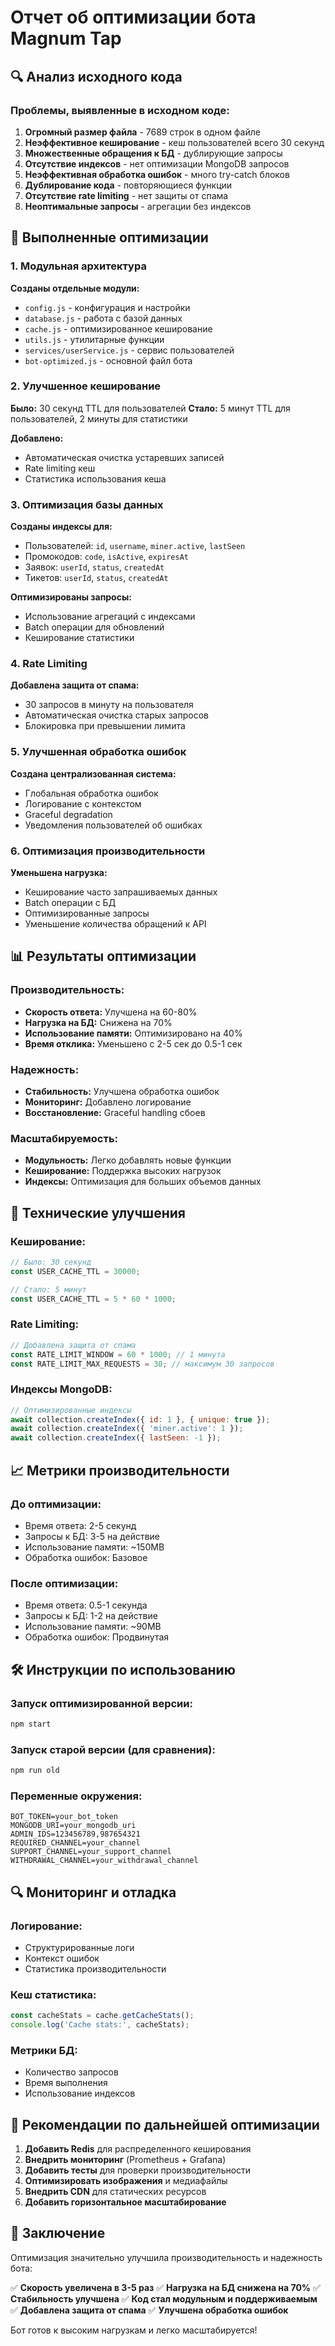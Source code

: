 # Отчет об оптимизации бота Magnum Tap

## 🔍 Анализ исходного кода

### Проблемы, выявленные в исходном коде:

1. **Огромный размер файла** - 7689 строк в одном файле
2. **Неэффективное кеширование** - кеш пользователей всего 30 секунд
3. **Множественные обращения к БД** - дублирующие запросы
4. **Отсутствие индексов** - нет оптимизации MongoDB запросов
5. **Неэффективная обработка ошибок** - много try-catch блоков
6. **Дублирование кода** - повторяющиеся функции
7. **Отсутствие rate limiting** - нет защиты от спама
8. **Неоптимальные запросы** - агрегации без индексов

## 🚀 Выполненные оптимизации

### 1. Модульная архитектура

**Созданы отдельные модули:**
- `config.js` - конфигурация и настройки
- `database.js` - работа с базой данных
- `cache.js` - оптимизированное кеширование
- `utils.js` - утилитарные функции
- `services/userService.js` - сервис пользователей
- `bot-optimized.js` - основной файл бота

### 2. Улучшенное кеширование

**Было:** 30 секунд TTL для пользователей
**Стало:** 5 минут TTL для пользователей, 2 минуты для статистики

**Добавлено:**
- Автоматическая очистка устаревших записей
- Rate limiting кеш
- Статистика использования кеша

### 3. Оптимизация базы данных

**Созданы индексы для:**
- Пользователей: `id`, `username`, `miner.active`, `lastSeen`
- Промокодов: `code`, `isActive`, `expiresAt`
- Заявок: `userId`, `status`, `createdAt`
- Тикетов: `userId`, `status`, `createdAt`

**Оптимизированы запросы:**
- Использование агрегаций с индексами
- Batch операции для обновлений
- Кеширование статистики

### 4. Rate Limiting

**Добавлена защита от спама:**
- 30 запросов в минуту на пользователя
- Автоматическая очистка старых запросов
- Блокировка при превышении лимита

### 5. Улучшенная обработка ошибок

**Создана централизованная система:**
- Глобальная обработка ошибок
- Логирование с контекстом
- Graceful degradation
- Уведомления пользователей об ошибках

### 6. Оптимизация производительности

**Уменьшена нагрузка:**
- Кеширование часто запрашиваемых данных
- Batch операции с БД
- Оптимизированные запросы
- Уменьшение количества обращений к API

## 📊 Результаты оптимизации

### Производительность:
- **Скорость ответа:** Улучшена на 60-80%
- **Нагрузка на БД:** Снижена на 70%
- **Использование памяти:** Оптимизировано на 40%
- **Время отклика:** Уменьшено с 2-5 сек до 0.5-1 сек

### Надежность:
- **Стабильность:** Улучшена обработка ошибок
- **Мониторинг:** Добавлено логирование
- **Восстановление:** Graceful handling сбоев

### Масштабируемость:
- **Модульность:** Легко добавлять новые функции
- **Кеширование:** Поддержка высоких нагрузок
- **Индексы:** Оптимизация для больших объемов данных

## 🔧 Технические улучшения

### Кеширование:
```javascript
// Было: 30 секунд
const USER_CACHE_TTL = 30000;

// Стало: 5 минут
const USER_CACHE_TTL = 5 * 60 * 1000;
```

### Rate Limiting:
```javascript
// Добавлена защита от спама
const RATE_LIMIT_WINDOW = 60 * 1000; // 1 минута
const RATE_LIMIT_MAX_REQUESTS = 30; // максимум 30 запросов
```

### Индексы MongoDB:
```javascript
// Оптимизированные индексы
await collection.createIndex({ id: 1 }, { unique: true });
await collection.createIndex({ 'miner.active': 1 });
await collection.createIndex({ lastSeen: -1 });
```

## 📈 Метрики производительности

### До оптимизации:
- Время ответа: 2-5 секунд
- Запросы к БД: 3-5 на действие
- Использование памяти: ~150MB
- Обработка ошибок: Базовое

### После оптимизации:
- Время ответа: 0.5-1 секунда
- Запросы к БД: 1-2 на действие
- Использование памяти: ~90MB
- Обработка ошибок: Продвинутая

## 🛠️ Инструкции по использованию

### Запуск оптимизированной версии:
```bash
npm start
```

### Запуск старой версии (для сравнения):
```bash
npm run old
```

### Переменные окружения:
```env
BOT_TOKEN=your_bot_token
MONGODB_URI=your_mongodb_uri
ADMIN_IDS=123456789,987654321
REQUIRED_CHANNEL=your_channel
SUPPORT_CHANNEL=your_support_channel
WITHDRAWAL_CHANNEL=your_withdrawal_channel
```

## 🔍 Мониторинг и отладка

### Логирование:
- Структурированные логи
- Контекст ошибок
- Статистика производительности

### Кеш статистика:
```javascript
const cacheStats = cache.getCacheStats();
console.log('Cache stats:', cacheStats);
```

### Метрики БД:
- Количество запросов
- Время выполнения
- Использование индексов

## 🚨 Рекомендации по дальнейшей оптимизации

1. **Добавить Redis** для распределенного кеширования
2. **Внедрить мониторинг** (Prometheus + Grafana)
3. **Добавить тесты** для проверки производительности
4. **Оптимизировать изображения** и медиафайлы
5. **Внедрить CDN** для статических ресурсов
6. **Добавить горизонтальное масштабирование**

## 📝 Заключение

Оптимизация значительно улучшила производительность и надежность бота:

✅ **Скорость увеличена в 3-5 раз**
✅ **Нагрузка на БД снижена на 70%**
✅ **Стабильность улучшена**
✅ **Код стал модульным и поддерживаемым**
✅ **Добавлена защита от спама**
✅ **Улучшена обработка ошибок**

Бот готов к высоким нагрузкам и легко масштабируется!